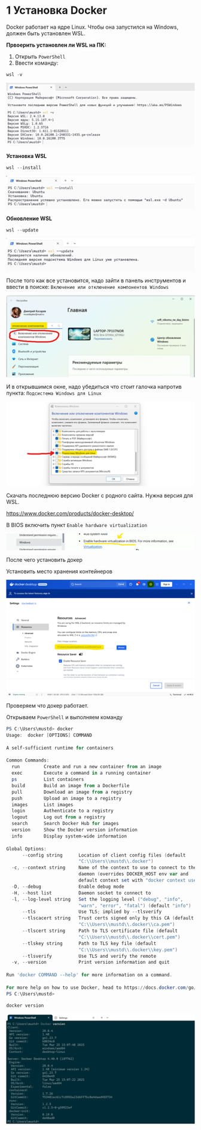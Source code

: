 # 1 Установка Docker

Docker работает на ядре Linux. Чтобы она запустился на Windows, должен быть установлен WSL.

**Првоерить установлен ли WSL на ПК:**
1. Открыть `PowerShell`
2. Ввести команду:

```powershell
wsl -v
```


![](data/screen_003.png)

**Установка WSL**

```powershell
wsl --install
```

![](data/screen_004.png)

**Обновление WSL**

```powershell
wsl --update
```

![](data/screen_005.png)

После того как все установится, надо зайти в панель инструментов и ввести в поиске: `Включение или отключение компонентов Windows`

![](data/screen_006.png)

И в открывшимся окне, надо убедиться что стоит галочка напротив пункта: `Подсистема Windows для Linux`

![](data/screen_007.png)

Скачать последнюю версию Docker с родного сайта. Нужна версия для WSL.

https://www.docker.com/products/docker-desktop/

В BIOS включить пункт `Enable hardware virtualization`

![](data/screen_008.png)

После чего установить докер

Установить место хранения контейнеров

![](data/screen_009.png)

Проверяем что докер работает.

Открываем `PowerShell` и выполняем команду

```powershell
PS C:\Users\mustd> docker
Usage:  docker [OPTIONS] COMMAND

A self-sufficient runtime for containers

Common Commands:
  run         Create and run a new container from an image
  exec        Execute a command in a running container
  ps          List containers
  build       Build an image from a Dockerfile
  pull        Download an image from a registry
  push        Upload an image to a registry
  images      List images
  login       Authenticate to a registry
  logout      Log out from a registry
  search      Search Docker Hub for images
  version     Show the Docker version information
  info        Display system-wide information

Global Options:
      --config string      Location of client config files (default
                           "C:\\Users\\mustd\\.docker")
  -c, --context string     Name of the context to use to connect to the
                           daemon (overrides DOCKER_HOST env var and
                           default context set with "docker context use")
  -D, --debug              Enable debug mode
  -H, --host list          Daemon socket to connect to
  -l, --log-level string   Set the logging level ("debug", "info",
                           "warn", "error", "fatal") (default "info")
      --tls                Use TLS; implied by --tlsverify
      --tlscacert string   Trust certs signed only by this CA (default
                           "C:\\Users\\mustd\\.docker\\ca.pem")
      --tlscert string     Path to TLS certificate file (default
                           "C:\\Users\\mustd\\.docker\\cert.pem")
      --tlskey string      Path to TLS key file (default
                           "C:\\Users\\mustd\\.docker\\key.pem")
      --tlsverify          Use TLS and verify the remote
  -v, --version            Print version information and quit

Run 'docker COMMAND --help' for more information on a command.

For more help on how to use Docker, head to https://docs.docker.com/go/guides/
PS C:\Users\mustd>
```

```powershell
docker version
```

![](data/screen_010.png)